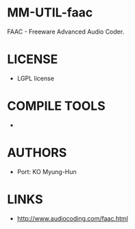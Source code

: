 MM-UTIL-faac
============

FAAC - Freeware Advanced Audio Coder.

LICENSE
===============
* LGPL license

COMPILE TOOLS
===============
* 

AUTHORS
===============
* Port: KO Myung-Hun

LINKS
===============
* http://www.audiocoding.com/faac.html
